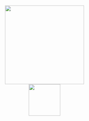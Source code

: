 <h6 align="center"><img src="https://i.ibb.co/LzZ5gRH/dotfiles-logo-icon.png" width="250px"><br><img src="https://i.ibb.co/ZYr76cZ/dotfilesicon.png" width="100px"></h6> 